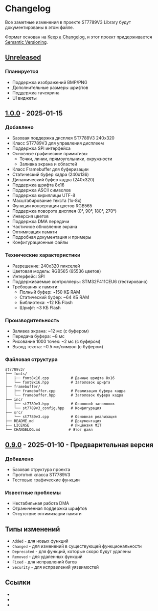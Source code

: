# Changelog

Все заметные изменения в проекте ST7789V3 Library будут документированы в этом файле.

Формат основан на [Keep a Changelog](https://keepachangelog.com/en/1.0.0/),
и этот проект придерживается [Semantic Versioning](https://semver.org/spec/v2.0.0.html).

## [Unreleased]

### Планируется
- Поддержка изображений BMP/PNG
- Дополнительные размеры шрифтов
- Поддержка тачскрина
- UI виджеты

## [1.0.0] - 2025-01-15

### Добавлено
- Базовая поддержка дисплея ST7789V3 240x320
- Класс ST7789V3 для управления дисплеем
- Поддержка SPI интерфейса
- Основные графические примитивы:
  - Точки, линии, прямоугольники, окружности
  - Заливка экрана и областей
- Класс Framebuffer для буферизации
- Статический буфер кадра (240x136)
- Динамический буфер кадра (240x320)
- Поддержка шрифта 8x16
- Поддержка ASCII символов
- Поддержка кириллицы UTF-8
- Масштабирование текста (1x-8x)
- Функции конвертации цветов RGB565
- Поддержка поворота дисплея (0°, 90°, 180°, 270°)
- Инверсия цветов
- Поддержка DMA передачи
- Частичное обновление экрана
- Оптимизация памяти
- Подробная документация и примеры
- Конфигурационные файлы

### Технические характеристики
- Разрешение: 240x320 пикселей
- Цветовая модель: RGB565 (65536 цветов)
- Интерфейс: SPI
- Поддерживаемые контроллеры: STM32F411CEU6 (тестировано)
- Требования к памяти: 
  - Полный буфер: ~150 КБ RAM
  - Статический буфер: ~64 КБ RAM
  - Библиотека: ~12 КБ Flash
  - Шрифт: ~3 КБ Flash

### Производительность
- Заливка экрана: ~12 мс (с буфером)
- Передача буфера: ~8 мс
- Рисование 1000 точек: ~2 мс (с буфером)
- Вывод текста: ~0.5 мс/символ (с буфером)

### Файловая структура
```
st7789v3/
├── fonts/
│   ├── font8x16.cpp          # Данные шрифта 8x16
│   └── font8x16.hpp          # Заголовок шрифта
├── framebuffer/
│   ├── framebuffer.cpp       # Реализация буфера кадра
│   └── framebuffer.hpp       # Заголовок буфера кадра
├── inc/
│   ├── st7789v3.hpp          # Основной заголовок
│   └── st7789v3_config.hpp   # Конфигурация
├── src/
│   └── st7789v3.cpp          # Основная реализация
├── README.md                 # Документация
├── LICENSE                   # Лицензия MIT
└── CHANGELOG.md             # Этот файл
```

## [0.9.0] - 2025-01-10 - Предварительная версия

### Добавлено
- Базовая структура проекта
- Прототип класса ST7789V3
- Тестовые графические функции

### Известные проблемы
- Нестабильная работа DMA
- Ограниченная поддержка шрифтов
- Отсутствие оптимизации памяти

## Типы изменений

- `Added` - для новых функций
- `Changed` - для изменений в существующей функциональности  
- `Deprecated` - для функций, которые скоро будут удалены
- `Removed` - для удаленных функций
- `Fixed` - для исправлений багов
- `Security` - для исправлений уязвимостей

## Ссылки

- [Unreleased]: https://github.com/yourusername/st7789v3/compare/v1.0.0...HEAD
- [1.0.0]: https://github.com/yourusername/st7789v3/releases/tag/v1.0.0
- [0.9.0]: https://github.com/yourusername/st7789v3/releases/tag/v0.9.0
